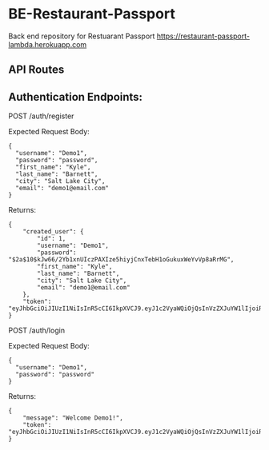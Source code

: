 # BE-Restaurant-Passport
Back end repository for Restuarant Passport
https://restaurant-passport-lambda.herokuapp.com

## API Routes

## Authentication Endpoints:

POST /auth/register

Expected Request Body:
```
{
  "username": "Demo1",
  "password": "password", 
  "first_name": "Kyle", 
  "last_name": "Barnett", 
  "city": "Salt Lake City", 
  "email": "demo1@email.com"
}
```

Returns:
```
{
    "created_user": {
        "id": 1,
        "username": "Demo1",
        "password": "$2a$10$kJw66/2Yb1xnUIczPAXIze5hiyjCnxTebH1oGukuxWeYvVp8aRrMG",
        "first_name": "Kyle",
        "last_name": "Barnett",
        "city": "Salt Lake City",
        "email": "demo1@email.com"
    },
    "token": "eyJhbGciOiJIUzI1NiIsInR5cCI6IkpXVCJ9.eyJ1c2VyaWQiOjQsInVzZXJuYW1lIjoiRGVtbzUiLCJpYXQiOjE1NzY4MDg1OTgsImV4cCI6MTU3NjgxMjE5OH0.PCNRX9Wn16kFBrTDNdQtHlyqs8BbiLxvAXvJHXDokzM"
}
```

POST /auth/login

Expected Request Body:
```
{
  "username": "Demo1",
  "password": "password"
}
```

Returns:
```
{
    "message": "Welcome Demo1!",
    "token": "eyJhbGciOiJIUzI1NiIsInR5cCI6IkpXVCJ9.eyJ1c2VyaWQiOjQsInVzZXJuYW1lIjoiRGVtbzUiLCJpYXQiOjE1NzY4MDkwNjEsImV4cCI6MTU3NzQxMzg2MX0.IHyCQgYcq0E1MI7P2SKm0lBskIf2yAoIgb25USf5IAc"
}
```
